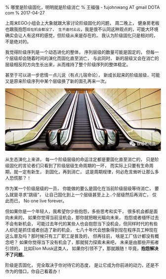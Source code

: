 % 哪里是阶级固化，明明就是阶级消亡
% 王福强 - fujohnwang AT gmail DOTA com
% 2017-04-27

上周末EGO小组会上大象就跟大家讨论阶级固化的问题， 周二晚上， 健身房老板也跟我抱怨`现在机会都没了， 生不逢时云云`，我是很不认同这种观点的，可能大环境确实会让人有这样的感觉，但阶级从来是存在的， 我认为阶级固化只是相对的， 不是绝对的。

我觉得阶级序列是一个动态进化的整体， 序列层级的数量可能是固定的， 但每一个层级却会随着时间的演化而固化直至消亡， 与此同时， 新的层级又会在消亡的层级相反的方向生长出来，从而维持了整个阶级序列的整体稳定。

甚至于可以进一步悲情一点儿说（有点儿宿命论）， 新成长起来的阶级层级，可能又是原来阶级序列中某个层级换了新的面孔再来一次。

![](images/escalator.jpg)

从生态演化上来讲， 每一个阶级层级的命运注定都是要固化直至消亡的， 只是阶级固化的言论者们只看到了阶级层级生命周期的一环， 而实际上只要有生命周期，就一定有新生， 到固化，再到消亡， 这是周期规律，何必危言耸听让那么多人恐慌那？！

作为某一个阶级层级的一员， 你能做的要么是固化在当前阶级层级等待消亡， 要么就是寻求“跳级”， 让自己固化到上一个层级甚至上上..个层级然后再消亡， 仅此而已， No one live forever。

但如果你是一个年轻人，我希望你少些抱怨，多些思考和实干， 很多机会都是面向未来的， 如果你觉得当前没机会，那你就把眼光瞄向未来， 抱怨或者缅怀过去不会有新机会， 可能过去年代的某些人也会抱怨当下没机会，但同样时代的有些人却还是抓住或者创造了新的机会， 七八十年代会想象得到现在程序员工种现在这么普及吗？那时候只有工厂职工是普及的， 但再往前， 啥是工厂估计都没有概念吧？ 如果你觉得当下没有机会了，那就努力探索未来吧， 未来是由那些开拓者引领的， 比如Elon Musk这类人， 如果你引领不了，那就跟随！毕竟，**抱怨解决不了问题**。

阶级是否固化， 完全取决于你对待它的态度， 是让它成为你前进的动力，还是不作为的借口，你自己看着办！





























